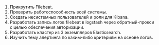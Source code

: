 1. Прикрутить Filebeat.
2. Проверить работоспособность всей системы.
3. Создать несистемных пользователей и роли для Kibana.
4. Разработать запись логов filebeat в logstash через обратный-прокси с целью обеспечения авторизации.
5. Разработать кластер из 3 экземпляров Elasticsearch.
6. Изучить тему алертинга по каким-либо критериям на основе логов. 